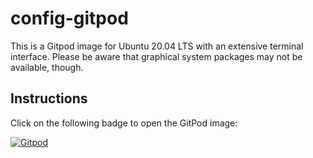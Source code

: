 # config-gitpod
This is a Gitpod image for Ubuntu 20.04 LTS with an extensive terminal interface. Please be aware that graphical system packages may not be available, though.
## Instructions  
Click on the following badge to open the GitPod image:

[![Gitpod](https://gitpod.io/button/open-in-gitpod.svg)](https://gitpod.io/#https://github.com/novaTopFlex/config-gitpod/)
